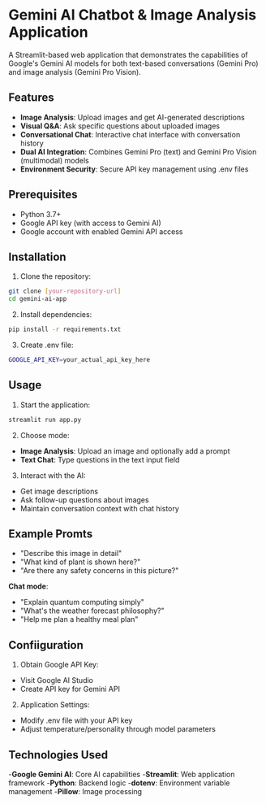 # Gemini AI Chatbot & Image Analysis Application

A Streamlit-based web application that demonstrates the capabilities of Google's Gemini AI models for both text-based conversations (Gemini Pro) and image analysis (Gemini Pro Vision).

## Features

- **Image Analysis**: Upload images and get AI-generated descriptions
- **Visual Q&A**: Ask specific questions about uploaded images
- **Conversational Chat**: Interactive chat interface with conversation history
- **Dual AI Integration**: Combines Gemini Pro (text) and Gemini Pro Vision (multimodal) models
- **Environment Security**: Secure API key management using .env files

## Prerequisites

- Python 3.7+
- Google API key (with access to Gemini AI)
- Google account with enabled Gemini API access

## Installation

1. Clone the repository:
```bash
git clone [your-repository-url]
cd gemini-ai-app
```
2. Install dependencies:
```bash
pip install -r requirements.txt
```
3. Create .env file:
```bash
GOOGLE_API_KEY=your_actual_api_key_here
```
## Usage
1. Start the application:
```bash
streamlit run app.py
```
2. Choose mode:
- **Image Analysis**: Upload an image and optionally add a prompt
- **Text Chat**: Type questions in the text input field

3. Interact with the AI:
- Get image descriptions
- Ask follow-up questions about images
- Maintain conversation context with chat history

## Example Promts 
- "Describe this image in detail"
- "What kind of plant is shown here?"
- "Are there any safety concerns in this picture?"

**Chat mode**:
- "Explain quantum computing simply"
- "What's the weather forecast philosophy?"
- "Help me plan a healthy meal plan"

## Confiiguration
1. Obtain Google API Key:
  - Visit Google AI Studio
  - Create API key for Gemini API
2. Application Settings:
  - Modify .env file with your API key
  - Adjust temperature/personality through model parameters

## Technologies Used
-**Google Gemini AI**: Core AI capabilities
-**Streamlit**: Web application framework
-**Python**: Backend logic
-**dotenv**: Environment variable management
-**Pillow**: Image processing
 



